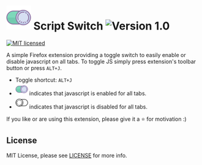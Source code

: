 # ![green swtich on](icons/on.png) Script Switch ![Version 1.0](https://img.shields.io/badge/Version-1.0-green.svg)
[![MIT licensed](https://img.shields.io/badge/license-MIT-blue.svg)](/LICENSE)

A simple Firefox extension providing a toggle switch to easily enable or disable javascript on all tabs. To toggle JS simply press extension's toolbar button or press `ALT+J`.

- Toggle shortcut: `ALT+J`
- <img src="https://raw.githubusercontent.com/JordanMajd/script_switch/master/icons/on.png" width="32" height="32" alt="green switch on"> indicates that javascript is enabled for all tabs.
- <img src="https://raw.githubusercontent.com/JordanMajd/script_switch/master/icons/off.png" width="32" height="32" alt="grey switch of"> indicates that javascript is disabled for all tabs.

If you like or are using this extension, please give it a :star: for motivation :)

## License

MIT License, please see [LICENSE](/LICENSE) for more info.
